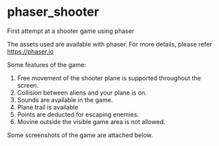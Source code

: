 # phaser_shooter
First attempt at a shooter game using phaser

The assets used are available with phaser. For more details, please refer https://phaser.io

Some features of the game:
1. Free movement of the shooter plane is supported throughout the screen. 
2. Collision between aliens and your plane is on. 
3. Sounds are available in the game.
4. Plane trail is available
5. Points are deducted for escaping enemies.
6. Movine outside the visible game area is not allowed.

Some screenshots of the game are attached below.

